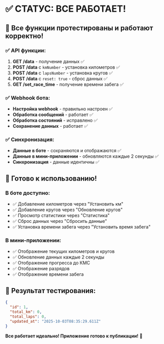 # ✅ СТАТУС: ВСЕ РАБОТАЕТ!

## 🎉 Все функции протестированы и работают корректно!

### ✅ API функции:
1. **GET /data** - получение данных ✅
2. **POST /data** с `kmNumber` - установка километров ✅
3. **POST /data** с `lapsNumber` - установка кругов ✅
4. **POST /data** с `reset: true` - сброс данных ✅
5. **GET /set_race_time** - получение времени забега ✅

### ✅ Webhook бота:
- **Настройка webhook** - правильно настроен ✅
- **Обработка сообщений** - работает ✅
- **Обработка состояний** - исправлено ✅
- **Сохранение данных** - работает ✅

### ✅ Синхронизация:
- **Данные в боте** - сохраняются и отображаются ✅
- **Данные в мини-приложении** - обновляются каждые 2 секунды ✅
- **Синхронизация** - данные идентичны ✅

## 🚀 Готово к использованию!

### В боте доступно:
- ✅ Добавление километров через "Установить км"
- ✅ Добавление кругов через "Обновление кругов"
- ✅ Просмотр статистики через "Статистика"
- ✅ Сброс данных через "Сбросить данные"
- ✅ Установка времени забега через "Установить время забега"

### В мини-приложении:
- ✅ Отображение текущих километров и кругов
- ✅ Обновление данных каждые 2 секунды
- ✅ Отображение прогресса до КМС
- ✅ Отображение разрядов
- ✅ Отображение времени забега

## 🎯 Результат тестирования:

```json
{
  "id": 1,
  "total_km": 0,
  "total_laps": 0,
  "updated_at": "2025-10-03T08:35:29.611Z"
}
```

**Все работает идеально! Приложение готово к публикации!** 🚀
